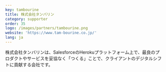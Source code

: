 ```yaml
---
key: tambourine
title: 株式会社タンバリン
category: supporter
order: 35
logo: /images/partners/tambourine.png
website: 'https://www.tam-bourine.co.jp/'
lang: ja
---
```

株式会社タンバリンは、SalesforceのHerokuプラットフォーム上で、最良のプロダクトやサービスを妥協なく「つくる」ことで、クライアントのデジタルシフトに貢献する会社です。